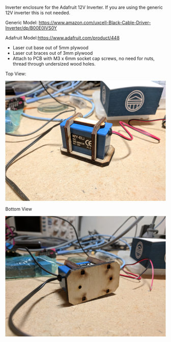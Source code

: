 Inverter enclosure for the Adafruit 12V Inverter. If you are using the generic 12V inverter this is not needed.

Generic Model: https://www.amazon.com/uxcell-Black-Cable-Driver-Inverter/dp/B00E0IVS0Y

Adafruit Model:https://www.adafruit.com/product/448

- Laser cut base out of 5mm plywood
- Laser cut braces out of 3mm plywood
- Attach to PCB with M3 x 6mm socket cap screws, no need for nuts, thread through undersized wood holes.

Top View:

![Alt text](/Inverter_Enclosure/InvEnc1.jpg?raw=true "Enclosure")

Bottom View

![Alt text](/Inverter_Enclosure/InvEnc2.jpg?raw=true "Enclosure")

